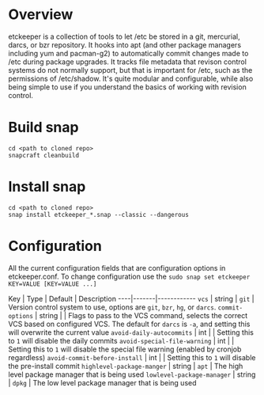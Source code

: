 # Overview

etckeeper is a collection of tools to let /etc be stored in a git, mercurial, darcs, or bzr repository. It hooks into apt (and other package managers including yum and pacman-g2) to automatically commit changes made to /etc during package upgrades. It tracks file metadata that revison control systems do not normally support, but that is important for /etc, such as the permissions of /etc/shadow. It's quite modular and configurable, while also being simple to use if you understand the basics of working with revision control.

# Build snap

```
cd <path to cloned repo>
snapcraft cleanbuild
```

# Install snap

```
cd <path to cloned repo>
snap install etckeeper_*.snap --classic --dangerous
```

# Configuration

All the current configuration fields that are configuration options in
etckeeper.conf. To change configuration use the `sudo snap set etckeeper
KEY=VALUE [KEY=VALUE ...]`

Key | Type | Default | Description
----|-------|------------
`vcs` | string | `git` | Version control system to use, options are `git`, `bzr`, `hg`, or `darcs`.
`commit-options` | string | | Flags to pass to the VCS command, selects the correct VCS based on configured VCS. The default for `darcs` is `-a`, and setting this will overwrite the current value
`avoid-daily-autocommits` | int | | Setting this to `1` will disable the daily commits
`avoid-special-file-warning` | int | | Setting this to `1` will disable the special file warning (enabled by cronjob regardless)
`avoid-commit-before-install` | int | | Setting this to `1` will disable the pre-install commit
`highlevel-package-manger` | string | `apt` | The high level package manager that is being used
`lowlevel-package-manager` | string | `dpkg` | The low level package manager that is being used
